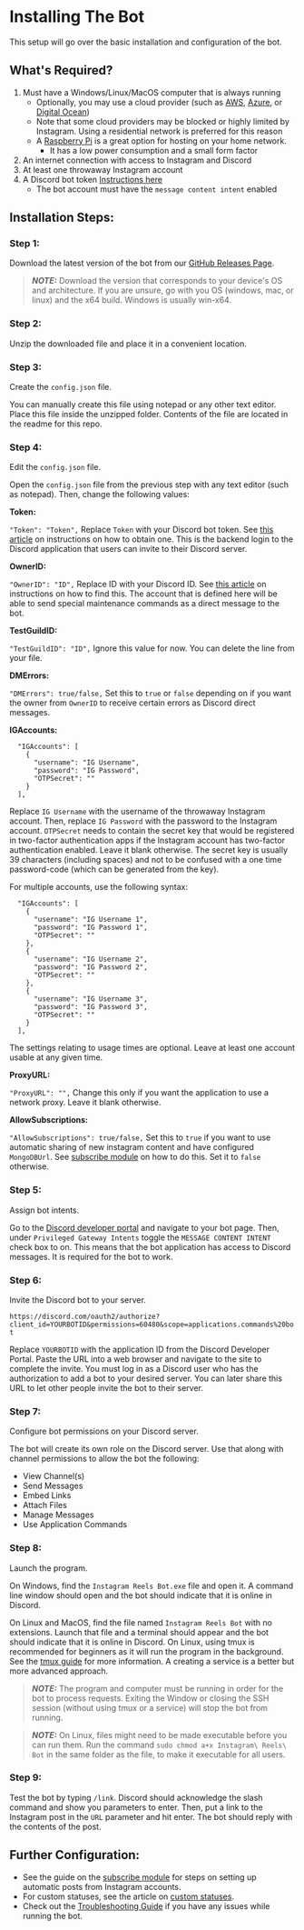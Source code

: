 # Installing The Bot
This setup will go over the basic installation and configuration of the bot.

## What's Required?

1. Must have a Windows/Linux/MacOS computer that is always running
    - Optionally, you may use a cloud provider (such as [AWS](https://aws.amazon.com/), [Azure](https://azure.microsoft.com/), or [Digital Ocean](https://www.digitalocean.com/))
    - Note that some cloud providers may be blocked or highly limited by Instagram. Using a residential network is preferred for this reason
    - A [Raspberry Pi](https://www.raspberrypi.com/products/) is a great option for hosting on your home network.
      - It has a low power consumption and a small form factor
2. An internet connection with access to Instagram and Discord
3. At least one throwaway Instagram account
4. A Discord bot token [Instructions here](https://www.writebots.com/discord-bot-token/)
    - The bot account must have the `message content intent` enabled

## Installation Steps:
### Step 1:
Download the latest version of the bot from our [GitHub Releases Page](https://github.com/bman46/InstagramEmbedDiscordBot/releases).

> **_NOTE:_**  Download the version that corresponds to your device's OS and architecture. If you are unsure, go with you OS (windows, mac, or linux) and the x64 build. Windows is usually win-x64.

### Step 2:

Unzip the downloaded file and place it in a convenient location.

### Step 3:
Create the `config.json` file.

You can manually create this file using notepad or any other text editor. Place this file inside the unzipped folder.
Contents of the file are located in the readme for this repo.

### Step 4:
Edit the `config.json` file.

Open the `config.json` file from the previous step with any text editor (such as notepad). Then, change the following values:

**Token:**

`"Token": "Token",` Replace `Token` with your Discord bot token. See [this article](https://www.writebots.com/discord-bot-token/) on instructions on how to obtain one. This is the backend login to the Discord application that users can invite to their Discord server.

**OwnerID:**

`"OwnerID": "ID",` Replace ID with your Discord ID. See [this article](https://support.discord.com/hc/en-us/articles/206346498-Where-can-I-find-my-User-Server-Message-ID-) on instructions on how to find this. The account that is defined here will be able to send special maintenance commands as a direct message to the bot.

**TestGuildID:**

`"TestGuildID": "ID",` Ignore this value for now. You can delete the line from your file.

**DMErrors:**

`"DMErrors": true/false,` Set this to `true` or `false` depending on if you want the owner from `OwnerID` to receive certain errors as Discord direct messages.

**IGAccounts:**

```
  "IGAccounts": [
    {
      "username": "IG Username",
      "password": "IG Password",
      "OTPSecret": ""
    }
  ],
```
Replace `IG Username` with the username of the throwaway Instagram account. Then, replace `IG Password` with the password to the Instagram account. `OTPSecret` needs to contain the secret key that would be registered in two-factor authentication apps if the Instagram account has two-factor authentication enabled. Leave it blank otherwise. The secret key is usually 39 characters (including spaces) and not to be confused with a one time password-code (which can be generated from the key).

For multiple accounts, use the following syntax:
```
  "IGAccounts": [
    {
      "username": "IG Username 1",
      "password": "IG Password 1",
      "OTPSecret": ""
    },
    {
      "username": "IG Username 2",
      "password": "IG Password 2",
      "OTPSecret": ""
    },
    {
      "username": "IG Username 3",
      "password": "IG Password 3",
      "OTPSecret": ""
    }
  ],
```
The settings relating to usage times are optional. Leave at least one account usable at any given time.

**ProxyURL:**

`"ProxyURL": "",` Change this only if you want the application to use a network proxy. Leave it blank otherwise.

**AllowSubscriptions:**

`"AllowSubscriptions": true/false,` Set this to `true` if you want to use automatic sharing of new instagram content and have configured `MongoDBUrl`. See [subscribe module](subscribe.md) on how to do this. Set it to `false` otherwise.

### Step 5:
Assign bot intents.

Go to the [Discord developer portal](https://discord.com/developers) and navigate to your bot page. Then, under `Privileged Gateway Intents` toggle the `MESSAGE CONTENT INTENT` check box to on. This means that the bot application has access to Discord messages. It is required for the bot to work.

### Step 6:
Invite the Discord bot to your server.

`https://discord.com/oauth2/authorize?client_id=YOURBOTID&permissions=60480&scope=applications.commands%20bot`

Replace `YOURBOTID` with the application ID from the Discord Developer Portal. Paste the URL into a web browser and navigate to the site to complete the invite. You must log in as a Discord user who has the authorization to add a bot to your desired server. You can later share this URL to let other people invite the bot to their server.

### Step 7:
Configure bot permissions on your Discord server.

The bot will create its own role on the Discord server. Use that along with channel permissions to allow the bot the following:
- View Channel(s)
- Send Messages
- Embed Links
- Attach Files
- Manage Messages
- Use Application Commands

### Step 8:
Launch the program.

On Windows, find the `Instagram Reels Bot.exe` file and open it. A command line window should open and the bot should indicate that it is online in Discord.

On Linux and MacOS, find the file named `Instagram Reels Bot` with no extensions. Launch that file and a terminal should appear and the bot should indicate that it is online in Discord. On Linux, using tmux is recommended for beginners as it will run the program in the background. See the [tmux guide](linux/tmux.md) for more information. A creating a service is a better but more advanced approach.

> **_NOTE:_** The program and computer must be running in order for the bot to process requests. Exiting the Window or closing the SSH session (without using tmux or a service) will stop the bot from running.

> **_NOTE:_** On Linux, files might need to be made executable before you can run them. Run the command `sudo chmod a+x Instagram\ Reels\ Bot` in the same folder as the file, to make it executable for all users.

### Step 9:
Test the bot by typing `/link`. Discord should acknowledge the slash command and show you parameters to enter. Then, put a link to the Instagram post in the `URL` parameter and hit enter. The bot should reply with the contents of the post.

## Further Configuration:
- See the guide on the [subscribe module](subscribe.md) for steps on setting up automatic posts from Instagram accounts.
- For custom statuses, see the article on [custom statuses](CustomStatus.md).
- Check out the [Troubleshooting Guide](troubleshooting.md) if you have any issues while running the bot.